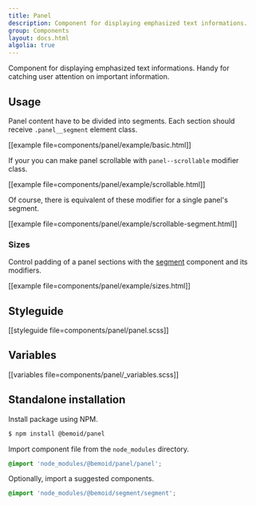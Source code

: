 ```yaml
---
title: Panel
description: Component for displaying emphasized text informations.
group: Components
layout: docs.html
algolia: true
---
```


Component for displaying emphasized text informations. Handy for catching user attention on important information.

## Usage

Panel content have to be divided into segments. Each section should receive `.panel__segment` element class.

[[example file=components/panel/example/basic.html]]

If your you can make panel scrollable with `panel--scrollable` modifier class.

[[example file=components/panel/example/scrollable.html]]

Of course, there is equivalent of these modifier for a single panel's segment.

[[example file=components/panel/example/scrollable-segment.html]]

### Sizes

Control padding of a panel sections with the [segment]() component and its modifiers.

[[example file=components/panel/example/sizes.html]]

## Styleguide

[[styleguide file=components/panel/panel.scss]]

## Variables

[[variables file=components/panel/_variables.scss]]

## Standalone installation

Install package using NPM.

```bash
$ npm install @bemoid/panel
```

Import component file from the `node_modules` directory.

```scss
@import 'node_modules/@bemoid/panel/panel';
```

Optionally, import a suggested components.

```scss
@import 'node_modules/@bemoid/segment/segment';
```